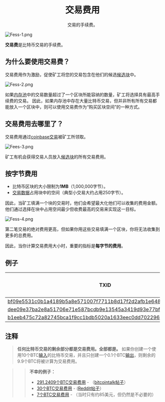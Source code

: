 # <center>交易费用</center>
<center>交易的手续费。</center>

![Fess-1.png](img/Fees-1-svg.png)

**交易费**是比特币交易的手续费。

## 为什么要使用交易费？
交易费用作为激励，促使矿工将您的交易包含在他们的候选[候选块](../../Node/Candidate%20Block/Candidate%20Block.md)中。

![Fess-2.png](img/Fees-2-svg.png)

如果[内存池](../../Node/Memory%20Pool/Memory%20Pool.md)中的交易数量超过了一个区块所能容纳的数量，矿工将选择具有最高手续费的交易。
因此，如果内存池中存在大量比特币交易，但并非所有所有交易都能放入一个区块中，则可以使用交易费作为“购买区块空间”的一种方式。

## 交易费用去哪里了？
交易费用通过[coinbase交易](../Coinbase%20Transaction/Coinbase%20Transaction.md)被矿工所领取。

![Fees-3.png](img/Fees-3-svg.png)

矿工有机会获得交易人员放入[候选块](../../Node/Candidate%20Block/Candidate%20Block.md)的所有交易费用。

## 按字节费用

* 比特币区块的大小限制为**1MB**（1,000,000字节）。
* [交易数据](../Transaction%20Data/Transaction%20Data.md)占用块中的空间（典型小交易大约占用250字节）。

因此，当矿工填满一个块的交易时，他们会希望最大化他们可以收集的费用金额。他们通过选择在块中占用空间最少但收费最高的交易来实现这一目标。

![Fess-4.png](img/Fees-4-svg.png)

第二笔交易的绝对费用更高，但如果你用这些交易填满一个区块，你将无法收集到更多的总费用。

因此，当你计算交易费用大小时，重要的指标是**每字节的费用**。

## 例子
|TXID|费用（BTC）|大小（字节）|费用/字节|
|---|---|---|---|
|[bf09e5531c0b1a4189b5a8e571007f7711b8d17f2d2afb1e6489bfa377e18542](https://learnmeabitcoin.com/explorer/transaction/bf09e5531c0b1a4189b5a8e571007f7711b8d17f2d2afb1e6489bfa377e18542)|0.00067868|226|0.00000300|
|[dee09e37ba2e8a51706e71e587bcdb9e13545a3419d93e77bf4d6fcb48a19745](https://learnmeabitcoin.com/explorer/transaction/dee09e37ba2e8a51706e71e587bcdb9e13545a3419d93e77bf4d6fcb48a19745)|0.00229300|2,290|0.00000100|
|[b1eeb475c72a82745bca1f9cc1bdb5020a1633eec0dd7022962e2a4d162e7e05](https://learnmeabitcoin.com/explorer/transaction/b1eeb475c72a82745bca1f9cc1bdb5020a1633eec0dd7022962e2a4d162e7e05)|0.00011300|225|0.00000050|

## 注释
>**任何比特币交易的剩余部分都是交易费用。全部都是。**
如果你创建一个使用10个BTC[输入](../Transaction/Transaction%20Data/Input/input.md)的比特币交易，并且只创建一个0.1个BTC[输出](../Transaction%20Data/output/output.md)，则剩余的9.9个BTC将被计算为交易费用。

>>**不幸的例子：**
>>* [291.2409个BTC交易费用](https://learnmeabitcoin.com/explorer/transaction/cc455ae816e6cdafdb58d54e35d4f46d860047458eacf1c7405dc634631c570d) - （[bitcointalk帖子](https://bitcointalk.org/index.php?topic=1451924.0)）
>>* [30个BTC交易费用](https://learnmeabitcoin.com/explorer/transaction/7e8fce9686572d8308d8c40fa3cb96fdbf96c0787c147d3159c893fd560aabc7) - ([Reddit帖子](https://www.reddit.com/r/Bitcoin/comments/1eh57i/messed_up_transaction_feeplease_help/)）
>>* [7个BTC交易费用](https://learnmeabitcoin.com/explorer/transaction/891af6431550ece772e2e2ebee13e856b971402763533babb2c49475ec260445) - （当时只有约85美元，但仍然是不必要的）